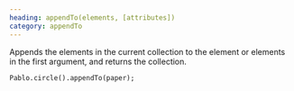 ```yaml
--- 
heading: appendTo(elements, [attributes])
category: appendTo
---
```


Appends the elements in the current collection to the element or elements in the first argument, and returns the collection.

    Pablo.circle().appendTo(paper);